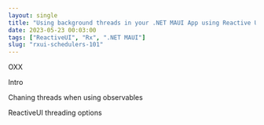 ```yaml
---
layout: single
title: "Using background threads in your .NET MAUI App using Reactive UI"
date: 2023-05-23 00:03:00
tags: ["ReactiveUI", "Rx", ".NET MAUI"]
slug: "rxui-schedulers-101"
---
```


OXX

<!-- expand -->



Intro

Chaning threads when using observables

ReactiveUI threading options